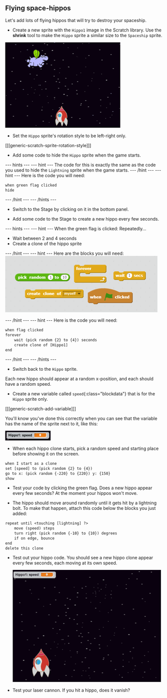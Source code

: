 ## Flying space-hippos

Let's add lots of flying hippos that will try to destroy your spaceship.

+ Create a new sprite with the `Hippo1` image in the Scratch library. Use the **shrink** tool to make the `Hippo` sprite a similar size to the `Spaceship` sprite.

![screenshot](images/invaders-hippo.png)

+ Set the `Hippo` sprite's rotation style to be left-right only.

[[[generic-scratch-sprite-rotation-style]]]

+ Add some code to hide the `Hippo` sprite when the game starts.

--- hints ---
--- hint ---
The code for this is exactly the same as the code you used to hide the `Lightning` sprite when the game starts.
--- /hint ---
--- hint ---
Here is the code you will need:

```blocks
when green flag clicked
hide
```
--- /hint ---
--- /hints ---

+ Switch to the Stage by clicking on it in the bottom panel.

+ Add some code to the Stage to create a new hippo every few seconds.

--- hints ---
--- hint ---
When the green flag is clicked:
Repeatedly...
- Wait between 2 and 4 seconds
- Create a clone of the hippo sprite

--- /hint ---
--- hint ---
Here are the blocks you will need:
![Clone hippo hint](images/clone-hippo-hint.png)

--- /hint ---
--- hint ---
Here is the code you will need:
```blocks
when flag clicked
forever
	wait (pick random {2} to {4}) seconds
	create clone of [Hippo1]
end
```
--- /hint ---
--- /hints ---

+ Switch back to the `Hippo` sprite.

Each new hippo should appear at a random x-position, and each should have a random speed.

+ Create a new variable called `speed`{:class="blockdata"} that is for the `Hippo` sprite only.

[[[generic-scratch-add-variable]]]

You'll know you've done this correctly when you can see that the variable has the name of the sprite next to it, like this:

![screenshot](images/invaders-var-test.png)

+ When each hippo clone starts, pick a random speed and starting place before showing it on the screen.

```blocks
when I start as a clone
set [speed] to (pick random {2} to {4})
go to x: (pick random {-220} to {220}) y: {150}
show
```

+ Test your code by clicking the green flag. Does a new hippo appear every few seconds? At the moment your hippos won't move.

+ The hippo should move around randomly until it gets hit by a lightning bolt. To make that happen, attach this code below the blocks you just added:

```blocks
repeat until <touching [lightning] ?>
	move (speed) steps
	turn right (pick random {-10} to {10}) degrees
	if on edge, bounce
end
delete this clone
```

+ Test out your hippo code. You should see a new hippo clone appear every few seconds, each moving at its own speed.

	![screenshot](images/hippo-clones.gif)

+ Test your laser cannon. If you hit a hippo, does it vanish?
